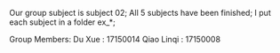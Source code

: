 Our group subject is subject 02;
All 5 subjects have been finished;
I put each subject in a folder ex_*;

Group Members:
	Du Xue :     17150014
	Qiao Linqi : 17150008
